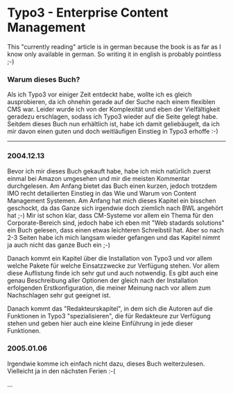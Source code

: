 # Typo3 - Enterprise Content Management

This "currently reading" article is in german because the book is as far as I know only available in german. So writing it in english is probably pointless ;-)

<h3>Warum dieses Buch?</h3>
Als ich Typo3 vor einiger Zeit entdeckt habe, wollte ich es gleich ausprobieren, da ich ohnehin gerade auf der Suche nach einem flexiblen CMS war. Leider wurde ich von der Komplexität und eben der Vielfältigkeit geradezu erschlagen, sodass ich Typo3 wieder auf die Seite gelegt habe. Seitdem dieses Buch nun erhältlich ist, habe ich damit geliebäugelt, da ich mir davon einen guten und doch weitläufigen Einstieg in Typo3 erhoffe :-)

-------------------------------



<h3>2004.12.13</h3>
Bevor ich mir dieses Buch gekauft habe, habe ich mich natürlich zuerst einmal bei Amazon umgesehen und mir die meisten Kommentar durchgelesen.
Am Anfang bietet das Buch einen kurzen, jedoch trotzdem IMO recht detailierten Einstieg in das Wie und Warum von Content Management Systemen. Am Anfang hat mich dieses Kapitel ein bisschen geschockt, da das Ganze sich irgendwie doch ziemlich nach BWL angehört hat ;-) Mir ist schon klar, dass CM-Systeme vor allem ein Thema für den Corporate-Bereich sind, jedoch habe ich eben mit "Web stadards solutions" ein Buch gelesen, dass einen etwas leichteren Schreibstil hat. Aber so nach 2-3 Seiten habe ich mich langsam wieder gefangen und das Kapitel nimmt ja auch nicht das ganze Buch ein ;-)

Danach kommt ein Kapitel über die Installation von Typo3 und vor allem welche Pakete für welche Einsatzzwecke zur Verfügung stehen. Vor allem diese Auflistung finde ich sehr gut und auch notwendig. Es gibt auch eine genau Beschreibung aller Optionen der gleich nach der Installation erfolgenden Erstkonfiguration, die meiner Meinung nach vor allem zum Nachschlagen sehr gut geeignet ist.

Danach kommt das "Redakteurskapitel", in dem sich die Autoren auf die Funktionen in Typo3 "spezialisieren", die für Redakteure zur Verfügung stehen und geben hier auch eine kleine Einführung in jede dieser Funktionen.

<h3>2005.01.06</h3>
Irgendwie komme ich einfach nicht dazu, dieses Buch weiterzulesen. Vielleicht ja in den nächsten Ferien :-(

...